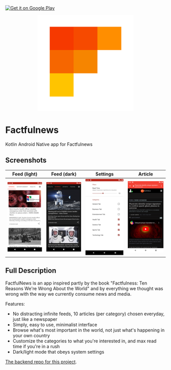 <a href="https://play.google.com/store/apps/details?id=com.cobresun.factfulnewsandroid">
    <img alt="Get it on Google Play"
        height="80"
        src="https://play.google.com/intl/en_us/badges/images/generic/en_badge_web_generic.png" />
</a>

<p align="center">
  <img width="300" height="300" src="logo.png">
</p>

# Factfulnews
Kotlin Android Native app for Factfulnews

## Screenshots
| Feed (light) | Feed (dark) | Settings | Article |
|:------------:|-------------|----------|---------|
|<img src="/screenshots/feed_light.png" width="250">|<img src="/screenshots/feed_dark.png" width="250">|<img src="/screenshots/settings.png" width="250">|<img src="/screenshots/article.png" width="250">|

## Full Description
FactfulNews is an app inspired partly by the book "Factfulness: Ten Reasons We're Wrong About the World" and by everything we thought was wrong with the way we currently consume news and media.

Features:
- No distracting infinite feeds, 10 articles (per category) chosen everyday, just like a newspaper
- Simply, easy to use, minimalist interface
- Browse what's most important in the world, not just what's happening in your own country
- Customize the categories to what you're interested in, and max read time if you're in a rush
- Dark/light mode that obeys system settings

[The backend repo for this project](https://github.com/Cobresun/Factfulnews-backend). 
